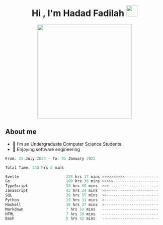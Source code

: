 <h1 align="center">Hi , I'm Hadad Fadilah <img src="https://media.giphy.com/media/hvRJCLFzcasrR4ia7z/giphy.gif" width="35"></h1>

<p align="center">
<img src="https://media.tenor.com/78dNivDemDAAAAAi/speech-bubble-venti.gif" width="300"/>    
</p>


##  About me
- 🔭 I’m an Undergraduate Computer Science Students
- 🌱 Enjoying software engineering

<!--START_SECTION:waka-->

```go
From: 25 July 2024 - To: 05 January 2025

Total Time: 535 hrs 8 mins

Svelte                     223 hrs 17 mins >>>>>>>>>>---------------   41.53 %
Go                         100 hrs 36 mins >>>>>--------------------   18.71 %
TypeScript                 53 hrs 50 mins  >>>----------------------   10.01 %
JavaScript                 42 hrs 24 mins  >>-----------------------   07.89 %
SQL                        39 hrs 55 mins  >>-----------------------   07.43 %
Python                     19 hrs 31 mins  >------------------------   03.63 %
Haskell                    16 hrs 37 mins  >------------------------   03.09 %
Markdown                   7 hrs 52 mins   -------------------------   01.47 %
HTML                       7 hrs 39 mins   -------------------------   01.42 %
Bash                       5 hrs 42 mins   -------------------------   01.06 %
```

<!--END_SECTION:waka-->




<!--
**Fadil-Tao/Fadil-Tao** is a ✨ _special_ ✨ repository because its `README.md` (this file) appears on your GitHub profile.


